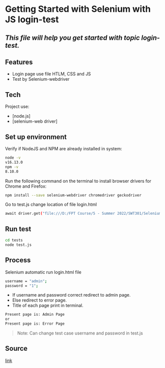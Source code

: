 # Getting Started with Selenium with JS login-test
## _This file will help you get started with topic login-test._

## Features

- Login page use file HTLM, CSS and JS
- Test by Selenium-webdriver

## Tech

Project use:

- [node.js]
- [selenium-web driver]

## Set up environment
Verify if NodeJS and NPM are already installed in system: 
```sh
node -v 
v16.13.0
npm -v
8.10.0
```
Run the following command on the terminal to install browser drivers for Chrome and Firefox:
```sh
npm install --save selenium-webdriver chromedriver geckodriver
```

Go to test.js change location of file login.html
```sh
await driver.get("file:///D:/FPT Course/5 - Summer 2022/SWT301/Selenium-js/logins/login.html");
```

## Run test
```sh
cd tests
node test.js
```

## Process
Selenium automatic run login.html file
```sh
username = "admin";
password = "1";
```

- If username and password correct redirect to admin page.
- Else redirect to error page.
- Title of each page print in terminal.
```sh
Present page is: Admin Page
or
Present page is: Error Page
```
> Note: Can change test case username and password in test.js
> 
## Source
[link](https://www.lambdatest.com/blog/automation-testing-with-selenium-javascript/)
